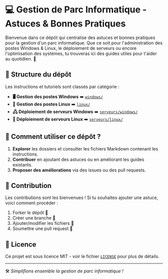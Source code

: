 # 💻 Gestion de Parc Informatique - Astuces & Bonnes Pratiques

Bienvenue dans ce dépôt qui centralise des astuces et bonnes pratiques pour la gestion d'un parc informatique. Que ce soit pour l'administration des postes Windows & Linux, le déploiement de serveurs ou encore l'optimisation des systèmes, tu trouveras ici des guides utiles pour t'aider au quotidien. 🚀

## 📂 Structure du dépôt

Les instructions et tutoriels sont classés par catégorie :

- **🖥️ Gestion des postes Windows** ➡️ [`windows/`](./windows/)
- **🐧 Gestion des postes Linux** ➡️ [`linux/`](./linux/)
- **🖧 Déploiement de serveurs Windows** ➡️ [`serveurs/windows/`](./Windows/Installation%20Poste%20Windows.md)
- **📡 Déploiement de serveurs Linux** ➡️ [`serveurs/linux/`](./Linux/Installation_Linux.md)

## 🚀 Comment utiliser ce dépôt ?

1. **Explorer** les dossiers et consulter les fichiers Markdown contenant les instructions.
2. **Contribuer** en ajoutant des astuces ou en améliorant les guides existants.
3. **Proposer des améliorations** via des issues ou des pull requests. 

## 🤝 Contribution

Les contributions sont les bienvenues ! Si tu souhaites ajouter une astuce, voici comment procéder :

1. Forker le dépôt 🏴
2. Créer une branche 📌
3. Ajouter/modifier les fichiers 📄
4. Soumettre une pull request 🔄

## 📜 Licence

Ce projet est sous licence MIT - voir le fichier [`LICENSE`](LICENSE) pour plus de détails.

---

🛠️ *Simplifions ensemble la gestion de parc informatique !*
